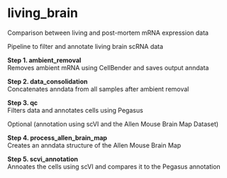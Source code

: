 # living_brain
Comparison between living and post-mortem mRNA expression data

Pipeline to filter and annotate living brain scRNA data  

**Step 1. ambient_removal**  
Removes ambient mRNA using CellBender and saves output anndata  

**Step 2. data_consolidation**   
Concatenates anndata from all samples after ambient removal  

**Step 3. qc**  
Filters data and annotates cells using Pegasus  

Optional (annotation using scVI and the Allen Mouse Brain Map Dataset)  

**Step 4. process_allen_brain_map**  
Creates an anndata structure of the Allen Mouse Brain Map

**Step 5. scvi_annotation**  
Annoates the cells using scVI and compares it to the Pegasus annotation

